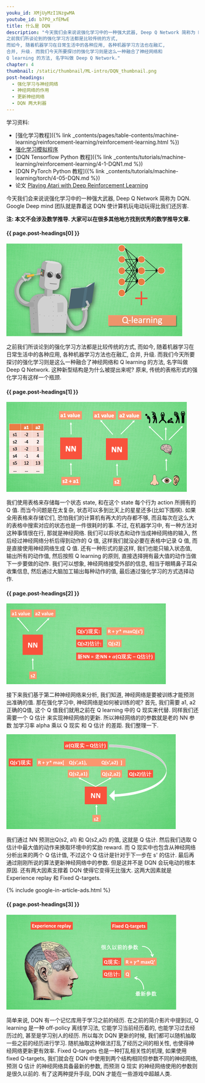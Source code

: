 ```yaml
---
youku_id: XMjUyMzI1NzgwMA
youtube_id: b7PO_xfEMwE
title: 什么是 DQN
description: "今天我们会来说说强化学习中的一种强大武器, Deep Q Network 简称为 DQN. Google Deep mind 团队就是靠着这 DQN 使计算机玩电动玩得比我们还厉害.
之前我们所谈论到的强化学习方法都是比较传统的方式,
而如今, 随着机器学习在日常生活中的各种应用, 各种机器学习方法也在融汇,
合并, 升级. 而我们今天所要探讨的强化学习则是这么一种融合了神经网络和
Q learning 的方法, 名字叫做 Deep Q Network."
chapter: 4
thumbnail: /static/thumbnail/ML-intro/DQN_thumbnail.png
post-headings:
  - 强化学习与神经网络
  - 神经网络的作用
  - 更新神经网络
  - DQN 两大利器
---
```


学习资料:
  * [强化学习教程]({% link _contents/pages/table-contents/machine-learning/reinforcement-learning/reinforcement-learning.html %})
  * [强化学习模拟程序](https://www.youtube.com/watch?v=G5BDgzxfLvA&list=PLXO45tsB95cLYyEsEylpPvTY-8ErPt2O_)
  * [DQN Tensorflow Python 教程]({% link _contents/tutorials/machine-learning/reinforcement-learning/4-1-DQN1.md %})
  * [DQN PyTorch Python 教程]({% link _contents/tutorials/machine-learning/torch/4-05-DQN.md %})
  * 论文 [Playing Atari with Deep Reinforcement Learning](https://arxiv.org/abs/1312.5602)

今天我们会来说说强化学习中的一种强大武器, Deep Q Network 简称为 DQN. Google Deep mind 团队就是靠着这 DQN 使计算机玩电动玩得比我们还厉害.

**注: 本文不会涉及数学推导. 大家可以在很多其他地方找到优秀的数学推导文章.**

<h4 class="tut-h4-pad" id="{{ page.post-headings[0] }}">{{ page.post-headings[0] }}</h4>


<img class="course-image" src="/static/results/ML_intro/DQN1.png" alt="{{ page.title }}{% increment image-count %}">


之前我们所谈论到的强化学习方法都是比较传统的方式,
而如今, 随着机器学习在日常生活中的各种应用, 各种机器学习方法也在融汇,
合并, 升级. 而我们今天所要探讨的强化学习则是这么一种融合了神经网络和
Q learning 的方法, 名字叫做 Deep Q Network.
这种新型结构是为什么被提出来呢? 原来, 传统的表格形式的强化学习有这样一个瓶颈.

<h4 class="tut-h4-pad" id="{{ page.post-headings[1] }}">{{ page.post-headings[1] }}</h4>

<img class="course-image" src="/static/results/ML_intro/DQN2.png" alt="{{ page.title }}{% increment image-count %}">

我们使用表格来存储每一个状态 state, 和在这个 state 每个行为 action 所拥有的 Q 值. 而当今问题是在太复杂, 状态可以多到比天上的星星还多(比如下围棋). 如果全用表格来存储它们, 恐怕我们的计算机有再大的内存都不够, 而且每次在这么大的表格中搜索对应的状态也是一件很耗时的事. 不过, 在机器学习中, 有一种方法对这种事情很在行, 那就是神经网络. 我们可以将状态和动作当成神经网络的输入, 然后经过神经网络分析后得到动作的 Q 值, 这样我们就没必要在表格中记录 Q 值, 而是直接使用神经网络生成 Q 值. 还有一种形式的是这样, 我们也能只输入状态值, 输出所有的动作值, 然后按照 Q learning 的原则, 直接选择拥有最大值的动作当做下一步要做的动作. 我们可以想象, 神经网络接受外部的信息, 相当于眼睛鼻子耳朵收集信息, 然后通过大脑加工输出每种动作的值, 最后通过强化学习的方式选择动作.


<h4 class="tut-h4-pad" id="{{ page.post-headings[2] }}">{{ page.post-headings[2] }}</h4>

<img class="course-image" src="/static/results/ML_intro/DQN3.png" alt="{{ page.title }}{% increment image-count %}">

接下来我们基于第二种神经网络来分析, 我们知道, 神经网络是要被训练才能预测出准确的值. 那在强化学习中, 神经网络是如何被训练的呢? 首先, 我们需要 a1, a2 正确的Q值, 这个 Q 值我们就用之前在 Q learning 中的 Q 现实来代替. 同样我们还需要一个 Q 估计 来实现神经网络的更新. 所以神经网络的的参数就是老的 NN 参数 加学习率 alpha 乘以 Q 现实 和 Q 估计 的差距. 我们整理一下.

<img class="course-image" src="/static/results/ML_intro/DQN4.png" alt="{{ page.title }}{% increment image-count %}">

我们通过 NN 预测出Q(s2, a1) 和 Q(s2,a2) 的值, 这就是 Q 估计. 然后我们选取 Q 估计中最大值的动作来换取环境中的奖励 reward. 而 Q 现实中也包含从神经网络分析出来的两个 Q 估计值, 不过这个 Q 估计是针对于下一步在 s' 的估计. 最后再通过刚刚所说的算法更新神经网络中的参数. 但是这并不是 DQN 会玩电动的根本原因. 还有两大因素支撑着 DQN 使得它变得无比强大. 这两大因素就是 Experience replay 和 Fixed Q-targets.


{% include google-in-article-ads.html %}

<h4 class="tut-h4-pad" id="{{ page.post-headings[3] }}">{{ page.post-headings[3] }}</h4>

<img class="course-image" src="/static/results/ML_intro/DQN5.png" alt="{{ page.title }}{% increment image-count %}">

简单来说, DQN 有一个记忆库用于学习之前的经历. 在之前的简介影片中提到过, Q learning 是一种 off-policy 离线学习法, 它能学习当前经历着的, 也能学习过去经历过的, 甚至是学习别人的经历. 所以每次 DQN 更新的时候, 我们都可以随机抽取一些之前的经历进行学习. 随机抽取这种做法打乱了经历之间的相关性, 也使得神经网络更新更有效率. Fixed Q-targets 也是一种打乱相关性的机理, 如果使用 fixed Q-targets, 我们就会在 DQN 中使用到两个结构相同但参数不同的神经网络, 预测 Q 估计 的神经网络具备最新的参数, 而预测 Q 现实 的神经网络使用的参数则是很久以前的. 有了这两种提升手段, DQN 才能在一些游戏中超越人类.

